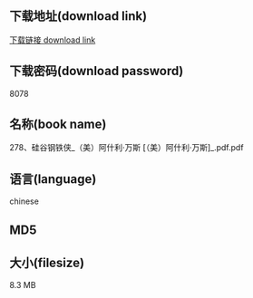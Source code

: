 ## 下载地址(download link)
[下载链接 download link](https://voluble-croquembouche-d321dc.netlify.app/?s=278%E3%80%81%E7%A1%85%E8%B0%B7%E9%92%A2%E9%93%81%E4%BE%A0_%EF%BC%88%E7%BE%8E%EF%BC%89%E9%98%BF%E4%BB%80%E5%88%A9%C2%B7%E4%B8%87%E6%96%AF+%5B%EF%BC%88%E7%BE%8E%EF%BC%89%E9%98%BF%E4%BB%80%E5%88%A9%C2%B7%E4%B8%87%E6%96%AF%5D_.pdf)

## 下载密码(download password)
8078

## 名称(book name)
278、硅谷钢铁侠_（美）阿什利·万斯 [（美）阿什利·万斯]_.pdf.pdf

## 语言(language)
chinese

## MD5


## 大小(filesize)
8.3 MB
